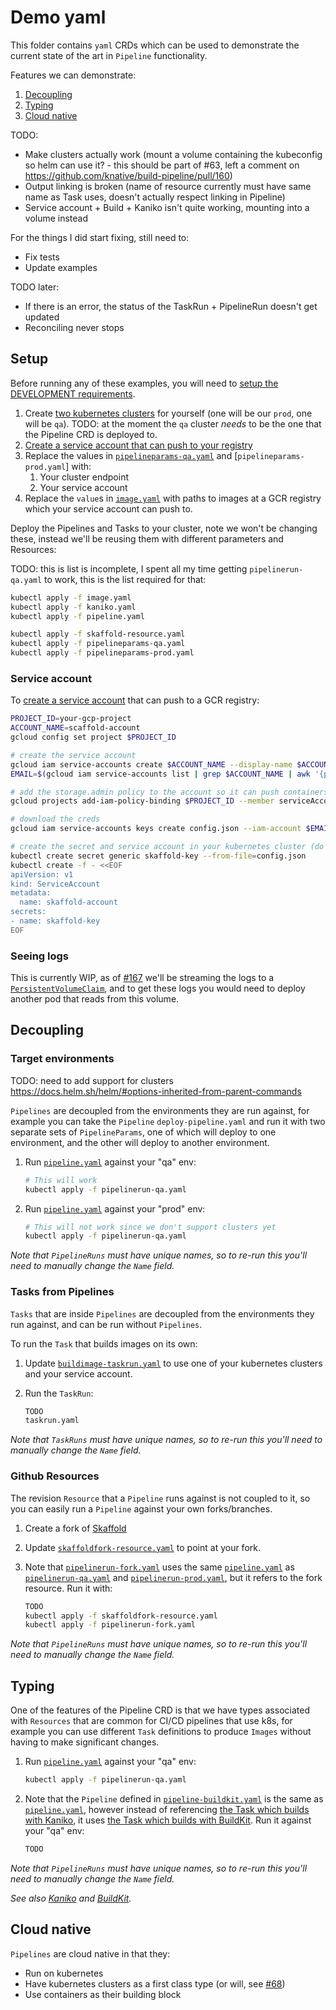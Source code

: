 # Demo yaml

This folder contains `yaml` CRDs which can be used to demonstrate the current state of the
art in `Pipeline` functionality.

Features we can demonstrate:

1. [Decoupling](#decoupling)
2. [Typing](#typing)
3. [Cloud native](#cloud-native)

TODO:

* Make clusters actually work (mount a volume containing the kubeconfig so helm can use it? -
  this should be part of  #63, left a comment on https://github.com/knative/build-pipeline/pull/160)
* Output linking is broken (name of resource currently must have same name as Task uses, doesn't actually respect linking in Pipeline)
* Service account + Build + Kaniko isn't quite working, mounting into a volume instead

For the things I did start fixing, still need to:

* Fix tests
* Update examples

TODO later:

* If there is an error, the status of the TaskRun + PipelineRun doesn't get updated
* Reconciling never stops

## Setup

Before running any of these examples, you will need to
[setup the DEVELOPMENT requirements](https://github.com/knative/build-pipeline/blob/master/DEVELOPMENT.md#getting-started).

1. Create [two kubernetes clusters](https://github.com/knative/build-pipeline/blob/master/DEVELOPMENT.md#kubernetes-cluster)
   for yourself (one will be our `prod`, one will be `qa`).
   TODO: at the moment the `qa` cluster _needs_ to be the one that the Pipeline CRD is deployed to.
2. [Create a service account that can push to your registry](#service-account)
2. Replace the values in [`pipelineparams-qa.yaml`](pipelineparams-qa.yaml) and
   [`pipelineparams-prod.yaml`] with:
   1. Your cluster endpoint
   2. Your service account
3. Replace the `value`s in [`image.yaml`](image.yaml) with paths to images at a GCR registry
   which your service account can push to.

Deploy the Pipelines and Tasks to your cluster, note we won't be changing these, instead we'll
be reusing them with different parameters and Resources:

TODO: this is list is incomplete, I spent all my time getting `pipelinerun-qa.yaml` to work,
this is the list required for that:
```bash
kubectl apply -f image.yaml
kubectl apply -f kaniko.yaml
kubectl apply -f pipeline.yaml

kubectl apply -f skaffold-resource.yaml
kubectl apply -f pipelineparams-qa.yaml
kubectl apply -f pipelineparams-prod.yaml
```

### Service account

To [create a service account](https://kubernetes.io/docs/tasks/configure-pod-container/configure-service-account/)
that can push to a GCR registry:

```bash
PROJECT_ID=your-gcp-project
ACCOUNT_NAME=scaffold-account
gcloud config set project $PROJECT_ID

# create the service account
gcloud iam service-accounts create $ACCOUNT_NAME --display-name $ACCOUNT_NAME
EMAIL=$(gcloud iam service-accounts list | grep $ACCOUNT_NAME | awk '{print $2}')

# add the storage.admin policy to the account so it can push containers
gcloud projects add-iam-policy-binding $PROJECT_ID --member serviceAccount:$EMAIL --role roles/storage.admin

# download the creds
gcloud iam service-accounts keys create config.json --iam-account $EMAIL

# create the secret and service account in your kubernetes cluster (do this in both clusters)
kubectl create secret generic skaffold-key --from-file=config.json
kubectl create -f - <<EOF
apiVersion: v1
kind: ServiceAccount
metadata:
  name: skaffold-account
secrets:
- name: skaffold-key
EOF

```

### Seeing logs

This is currently WIP, as of [#167](https://github.com/knative/build-pipeline/pull/167) we'll be
streaming the logs to a [`PersistentVolumeClaim`](https://kubernetes.io/docs/concepts/storage/persistent-volumes/),
and to get these logs you would need to deploy another pod that reads from this volume.

## Decoupling

### Target environments

TODO: need to add support for clusters https://docs.helm.sh/helm/#options-inherited-from-parent-commands

`Pipelines` are decoupled from the environments they are run against, for example you can take the
`Pipeline` `deploy-pipeline.yaml` and run it with two separate sets of `PipelineParams`, one of which
will deploy to one environment, and the other will deploy to another environment.

1. Run [`pipeline.yaml`](pipeline.yaml) against your "qa" env:

   ```bash
   # This will work
   kubectl apply -f pipelinerun-qa.yaml
   ```

2. Run [`pipeline.yaml`](pipeline.yaml) against your "prod" env:

   ```bash
   # This will not work since we don't support clusters yet
   kubectl apply -f pipelinerun-qa.yaml
   ```

_Note that `PipelineRuns` must have unique names, so to re-run this you'll need to manually
change the `Name` field._

### Tasks from Pipelines

`Tasks` that are inside `Pipelines` are decoupled from the environments they run against,
and can be run without `Pipelines`.

To run the `Task` that builds images on its own:

1. Update [`buildimage-taskrun.yaml`](buildimage-taskrun.yaml) to use one of your kubernetes
   clusters and your service account.
2. Run the `TaskRun`:

   ```bash
   TODO
   taskrun.yaml
   ```

_Note that `TaskRuns` must have unique names, so to re-run this you'll need to manually
change the `Name` field._

### Github Resources

The revision `Resource` that a `Pipeline` runs against is not coupled to it, so you can
easily run a `Pipeline` against your own forks/branches.

1. Create a fork of [Skaffold](https://github.com/GoogleContainerTools/skaffold)
2. Update [`skaffoldfork-resource.yaml`](skaffold-fork-resource.yaml) to point at your
   fork.
3. Note that [`pipelinerun-fork.yaml`](pipelinerun-fork.yaml) uses the same
   [`pipeline.yaml`](pipeline.yaml) as [`pipelinerun-qa.yaml`](pipelinerun-qa.yaml)
   and [`pipelinerun-prod.yaml`](pipelinerun-prod.yaml), but it refers to the fork resource.
   Run it with:

   ```bash
   TODO
   kubectl apply -f skaffoldfork-resource.yaml
   kubectl apply -f pipelinerun-fork.yaml
   ```

_Note that `PipelineRuns` must have unique names, so to re-run this you'll need to manually
change the `Name` field._

## Typing

One of the features of the Pipeline CRD is that we have types associated with `Resources`
that are common for CI/CD pipelines that use k8s, for example you can use different
`Task` definitions to produce `Images` without having to make significant changes.

1. Run [`pipeline.yaml`](pipeline.yaml) against your "qa" env:

   ```bash
   kubectl apply -f pipelinerun-qa.yaml
   ```

2. Note that the `Pipeline` defined in [`pipeline-buildkit.yaml`](pipeline-buildkit.yaml) is the same
   as [`pipeline.yaml`](pipeline.yaml), however instead of referencing
   [the Task which builds with Kaniko](kaniko.yaml), it uses
   [the Task which builds with BuildKit](buildkit.yaml). Run it against your "qa" env:

   ```bash
   TODO
   ```

_Note that `PipelineRuns` must have unique names, so to re-run this you'll need to manually
change the `Name` field._

_See also [Kaniko](https://github.com/GoogleContainerTools/kaniko) and [BuildKit](https://github.com/moby/buildkit)._

## Cloud native

`Pipelines` are cloud native in that they:

* Run on kubernetes
* Have kubernetes clusters as a first class type (or will, see [#68](https://github.com/knative/build-pipeline/issues/68))
* Use containers as their building block